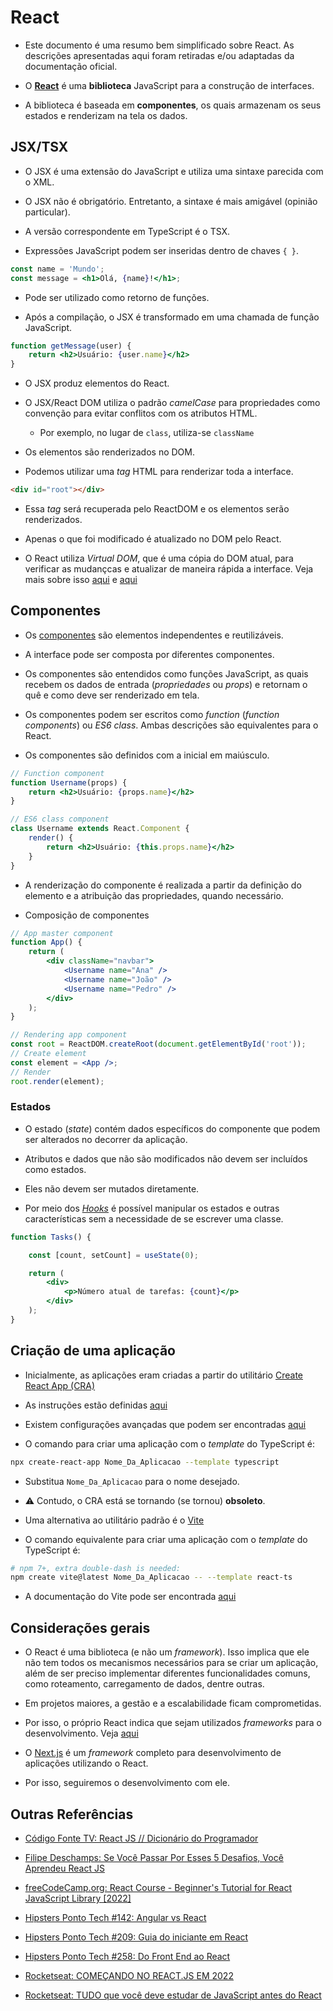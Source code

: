 # React

- Este documento é uma resumo bem simplificado sobre React. As descrições apresentadas aqui foram retiradas e/ou adaptadas da documentação oficial.

- O [**React**](https://react.dev/) é uma **biblioteca** JavaScript para a construção de interfaces.

- A biblioteca é baseada em **componentes**, os quais armazenam os seus estados e renderizam na tela os dados.

## JSX/TSX

- O JSX é uma extensão do JavaScript e utiliza uma sintaxe parecida com o XML.

- O JSX não é obrigatório. Entretanto, a sintaxe é mais amigável (opinião particular).

- A versão correspondente em TypeScript é o TSX.

- Expressões JavaScript podem ser inseridas dentro de chaves ```{ }```.

```jsx
const name = 'Mundo';
const message = <h1>Olá, {name}!</h1>;
```

- Pode ser utilizado como retorno de funções.

- Após a compilação, o JSX é transformado em uma chamada de função JavaScript.

```jsx
function getMessage(user) {
    return <h2>Usuário: {user.name}</h2>
}
```

- O JSX produz elementos do React.

- O JSX/React DOM utiliza o padrão *camelCase* para propriedades como convenção para evitar conflitos com os atributos HTML.

  - Por exemplo, no lugar de ```class```, utiliza-se ```className```

- Os elementos são renderizados no DOM.

- Podemos utilizar uma *tag* HTML para renderizar toda a interface.

```html
<div id="root"></div>
```

- Essa *tag* será recuperada pelo ReactDOM e os elementos serão renderizados.

- Apenas o que foi modificado é atualizado no DOM pelo React.

- O React utiliza *Virtual DOM*, que é uma cópia do DOM atual, para verificar as mudançcas e atualizar de maneira rápida a interface. Veja mais sobre isso [aqui](https://reactjs.org/docs/faq-internals.html#what-is-the-virtual-dom) e [aqui](https://www.geeksforgeeks.org/reactjs-virtual-dom/)

## Componentes

- Os [componentes](https://react.dev/reference/react-dom/components) são elementos independentes e reutilizáveis.

- A interface pode ser composta por diferentes componentes.

- Os componentes são entendidos como funções JavaScript, as quais recebem os dados de entrada (*propriedades* ou *props*) e retornam o quê e como deve ser renderizado em tela.

- Os componentes podem ser escritos como *function* (*function components*) ou *ES6 class*. Ambas descrições são equivalentes para o React.

- Os componentes são definidos com a inicial em maiúsculo.

```jsx
// Function component
function Username(props) {
    return <h2>Usuário: {props.name}</h2>
}
```

```jsx
// ES6 class component
class Username extends React.Component {
    render() {
        return <h2>Usuário: {this.props.name}</h2>
    }
}
```

- A renderização do componente é realizada a partir da definição do elemento e a atribuição das propriedades, quando necessário.

- Composição de componentes

```jsx
// App master component
function App() {
    return (
        <div className="navbar">
            <Username name="Ana" />           
            <Username name="João" />
            <Username name="Pedro" />
        </div>
    );
}

// Rendering app component
const root = ReactDOM.createRoot(document.getElementById('root'));
// Create element
const element = <App />;
// Render
root.render(element);
```

### Estados

- O estado (*state*) contém dados específicos do componente que podem ser alterados no decorrer da aplicação.

- Atributos e dados que não são modificados não devem ser incluídos como estados.

- Eles não devem ser mutados diretamente.

- Por meio dos [*Hooks*](https://react.dev/reference/react) é possível manipular os estados e outras características sem a necessidade de se escrever uma classe.

```jsx
function Tasks() {

    const [count, setCount] = useState(0);

    return (
        <div>
            <p>Número atual de tarefas: {count}</p>
        </div>
    );
}
```

## Criação de uma aplicação

- Inicialmente, as aplicações eram criadas a partir do utilitário [Create React App (CRA)](https://create-react-app.dev/)

- As instruções estão definidas [aqui](https://create-react-app.dev/docs/getting-started)

- Existem configurações avançadas que podem ser encontradas [aqui](https://create-react-app.dev/docs/advanced-configuration/)

- O comando para criar uma aplicação com o *template* do TypeScript é:

```bash
npx create-react-app Nome_Da_Aplicacao --template typescript
```

- Substitua ```Nome_Da_Aplicacao``` para o nome desejado.

- :warning: Contudo, o CRA está se tornando (se tornou) **obsoleto**.

- Uma alternativa ao utilitário padrão é o [Vite](https://vitejs.dev/)

- O comando equivalente para criar uma aplicação com o *template* do TypeScript é:

```bash
# npm 7+, extra double-dash is needed:
npm create vite@latest Nome_Da_Aplicacao -- --template react-ts
```

- A documentação do Vite pode ser encontrada [aqui](https://vitejs.dev/guide/)

## Considerações gerais

- O React é uma biblioteca (e não um *framework*). Isso implica que ele não tem todos os mecanismos necessários para se criar um aplicação, além de ser preciso implementar diferentes funcionalidades comuns, como roteamento, carregamento de dados, dentre outras.

- Em projetos maiores, a gestão e a escalabilidade ficam comprometidas.

- Por isso, o próprio React indica que sejam utilizados *frameworks* para o desenvolvimento. Veja [aqui](https://react.dev/learn/start-a-new-react-project)

- O [Next.js](nextjs.md) é um *framework* completo para desenvolvimento de aplicações utilizando o React.

- Por isso, seguiremos o desenvolvimento com ele.

## Outras Referências

- [Código Fonte TV: React JS // Dicionário do Programador](https://youtu.be/NhUr8cwDiiM)

- [Filipe Deschamps: Se Você Passar Por Esses 5 Desafios, Você Aprendeu React JS](https://youtu.be/aJR7f45dBNs)

- [freeCodeCamp.org: React Course - Beginner's Tutorial for React JavaScript Library [2022]](https://youtu.be/bMknfKXIFA8)

- [Hipsters Ponto Tech #142: Angular vs React](https://www.hipsters.tech/angular-vs-react-hipsters-142/)

- [Hipsters Ponto Tech #209: Guia do iniciante em React](https://www.hipsters.tech/guia-do-iniciante-em-react-hipsters-209/)

- [Hipsters Ponto Tech #258: Do Front End ao React](https://www.hipsters.tech/do-front-end-ao-react-hipsters-ponto-tech-258/)

- [Rocketseat: COMEÇANDO NO REACT.JS EM 2022](https://youtu.be/pDbcC-xSat4)

- [Rocketseat: TUDO que você deve estudar de JavaScript antes do React](https://youtu.be/37SwqREHRGI)
